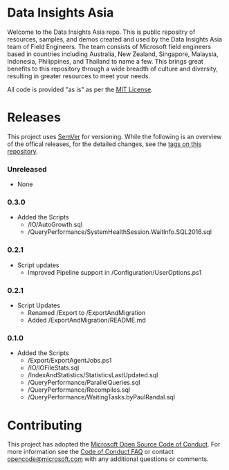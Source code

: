 # Data Insights Asia 
Welcome to the Data Insights Asia repo. This is public repositry of resources, samples, and demos created and used by the Data Insights Asia team of Field Engineers. The team consists of Microsoft field engineers based in countries including Australia, New Zealand, Singapore, Malaysia, Indonesia, Philippines, and Thailand to name a few. This brings great benefits to this repository through a wide breadth of culture and diversity, resulting in greater resources to meet your needs.

All code is provided "as is" as per the [MIT License](https://github.com/Microsoft/DataInsightsAsia/blob/master/LICENSE).

# Releases
This project uses [SemVer](http://semver.org/) for versioning. While the following is an overview of the offical releases, for the detailed changes, see the [tags on this repository](https://github.com/Microsoft/DataInsightsAsia/tags). 

### Unreleased

* None

### 0.3.0

- Added the Scripts
  - /IO/AutoGrowth.sql
  - /QueryPerformance/SystemHealthSession.WaitInfo.SQL2016.sql

### 0.2.1

- Script updates
  - Improved Pipeline support in /Configuration/UserOptions.ps1

### 0.2.1

- Script Updates
  - Renamed /Export to /ExportAndMigration
  - Added /ExportAndMigration/README.md


### 0.1.0

- Added the Scripts
  - /Export/ExportAgentJobs.ps1
  - /IO/IOFileStats.sql
  - /IndexAndStatistics/StatisticsLastUpdated.sql
  - /QueryPerformance/ParallelQueries.sql
  - /QueryPerformance/Recompiles.sql
  - /QueryPerformance/WaitingTasks.byPaulRandal.sql

# Contributing

This project has adopted the [Microsoft Open Source Code of Conduct](https://opensource.microsoft.com/codeofconduct/). For more information see the [Code of Conduct FAQ](https://opensource.microsoft.com/codeofconduct/faq/) or contact [opencode@microsoft.com](mailto:opencode@microsoft.com) with any additional questions or comments.
